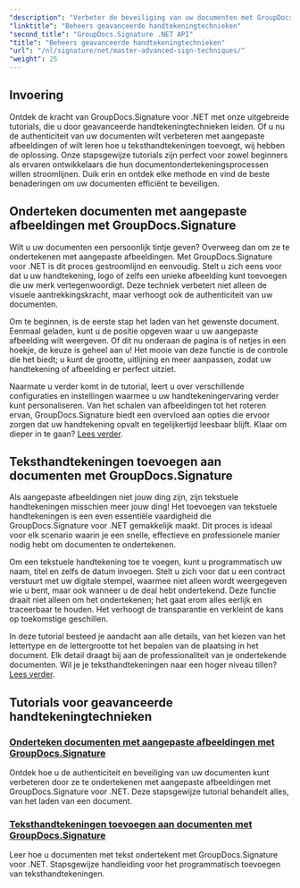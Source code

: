 ```yaml
---
"description": "Verbeter de beveiliging van uw documenten met GroupDocs.Signature voor .NET-tutorials. Leer geavanceerde handtekeningtechnieken, van aangepaste afbeeldingen tot teksthandtekeningen."
"linktitle": "Beheers geavanceerde handtekeningtechnieken"
"second_title": "GroupDocs.Signature .NET API"
"title": "Beheers geavanceerde handtekeningtechnieken"
"url": "/nl/signature/net/master-advanced-sign-techniques/"
"weight": 25
---
```


## Invoering

Ontdek de kracht van GroupDocs.Signature voor .NET met onze uitgebreide tutorials, die u door geavanceerde handtekeningtechnieken leiden. Of u nu de authenticiteit van uw documenten wilt verbeteren met aangepaste afbeeldingen of wilt leren hoe u teksthandtekeningen toevoegt, wij hebben de oplossing. Onze stapsgewijze tutorials zijn perfect voor zowel beginners als ervaren ontwikkelaars die hun documentondertekeningsprocessen willen stroomlijnen. Duik erin en ontdek elke methode en vind de beste benaderingen om uw documenten efficiënt te beveiligen. 

## Onderteken documenten met aangepaste afbeeldingen met GroupDocs.Signature
Wilt u uw documenten een persoonlijk tintje geven? Overweeg dan om ze te ondertekenen met aangepaste afbeeldingen. Met GroupDocs.Signature voor .NET is dit proces gestroomlijnd en eenvoudig. Stelt u zich eens voor dat u uw handtekening, logo of zelfs een unieke afbeelding kunt toevoegen die uw merk vertegenwoordigt. Deze techniek verbetert niet alleen de visuele aantrekkingskracht, maar verhoogt ook de authenticiteit van uw documenten.

Om te beginnen, is de eerste stap het laden van het gewenste document. Eenmaal geladen, kunt u de positie opgeven waar u uw aangepaste afbeelding wilt weergeven. Of dit nu onderaan de pagina is of netjes in een hoekje, de keuze is geheel aan u! Het mooie van deze functie is de controle die het biedt; u kunt de grootte, uitlijning en meer aanpassen, zodat uw handtekening of afbeelding er perfect uitziet.

Naarmate u verder komt in de tutorial, leert u over verschillende configuraties en instellingen waarmee u uw handtekeningervaring verder kunt personaliseren. Van het schalen van afbeeldingen tot het roteren ervan, GroupDocs.Signature biedt een overvloed aan opties die ervoor zorgen dat uw handtekening opvalt en tegelijkertijd leesbaar blijft. Klaar om dieper in te gaan? [Lees verder](./sign-documents-with-custom-image/).

## Teksthandtekeningen toevoegen aan documenten met GroupDocs.Signature
Als aangepaste afbeeldingen niet jouw ding zijn, zijn tekstuele handtekeningen misschien meer jouw ding! Het toevoegen van tekstuele handtekeningen is een even essentiële vaardigheid die GroupDocs.Signature voor .NET gemakkelijk maakt. Dit proces is ideaal voor elk scenario waarin je een snelle, effectieve en professionele manier nodig hebt om documenten te ondertekenen.

Om een tekstuele handtekening toe te voegen, kunt u programmatisch uw naam, titel en zelfs de datum invoegen. Stelt u zich voor dat u een contract verstuurt met uw digitale stempel, waarmee niet alleen wordt weergegeven wie u bent, maar ook wanneer u de deal hebt ondertekend. Deze functie draait niet alleen om het ondertekenen; het gaat erom alles eerlijk en traceerbaar te houden. Het verhoogt de transparantie en verkleint de kans op toekomstige geschillen.

In deze tutorial besteed je aandacht aan alle details, van het kiezen van het lettertype en de lettergrootte tot het bepalen van de plaatsing in het document. Elk detail draagt bij aan de professionaliteit van je ondertekende documenten. Wil je je teksthandtekeningen naar een hoger niveau tillen? [Lees verder](./add-text-signatures-to-documents/).

## Tutorials voor geavanceerde handtekeningtechnieken
### [Onderteken documenten met aangepaste afbeeldingen met GroupDocs.Signature](./sign-documents-with-custom-image/)
Ontdek hoe u de authenticiteit en beveiliging van uw documenten kunt verbeteren door ze te ondertekenen met aangepaste afbeeldingen met GroupDocs.Signature voor .NET. Deze stapsgewijze tutorial behandelt alles, van het laden van een document.
### [Teksthandtekeningen toevoegen aan documenten met GroupDocs.Signature](./add-text-signatures-to-documents/)
Leer hoe u documenten met tekst ondertekent met GroupDocs.Signature voor .NET. Stapsgewijze handleiding voor het programmatisch toevoegen van teksthandtekeningen.